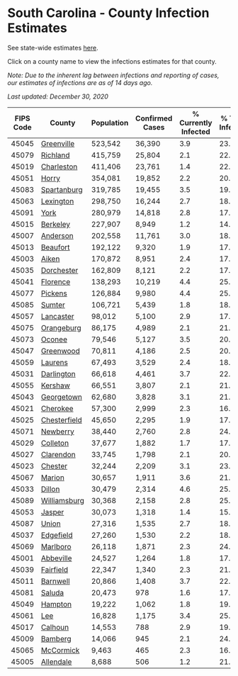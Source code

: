 # South Carolina - County Infection Estimates

See state-wide estimates [here](/infections/us-sc).

Click on a county name to view the infections estimates for that county.

*Note: Due to the inherent lag between infections and reporting of cases, our estimates of infections are as of 14 days ago.*

*Last updated: December 30, 2020*

|   FIPS Code |                       County |   Population |   Confirmed Cases |   % Currently Infected |   % Total Infected |
|-------------|------------------------------|--------------|-------------------|------------------------|--------------------|
|       45045 |     [Greenville](greenville) |      523,542 |            36,390 |                    3.9 |               23.3 |
|       45079 |         [Richland](richland) |      415,759 |            25,804 |                    2.1 |               22.3 |
|       45019 |     [Charleston](charleston) |      411,406 |            23,761 |                    1.4 |               22.0 |
|       45051 |               [Horry](horry) |      354,081 |            19,852 |                    2.2 |               20.0 |
|       45083 |   [Spartanburg](spartanburg) |      319,785 |            19,455 |                    3.5 |               19.7 |
|       45063 |       [Lexington](lexington) |      298,750 |            16,244 |                    2.7 |               18.5 |
|       45091 |                 [York](york) |      280,979 |            14,818 |                    2.8 |               17.4 |
|       45015 |         [Berkeley](berkeley) |      227,907 |             8,949 |                    1.2 |               14.5 |
|       45007 |         [Anderson](anderson) |      202,558 |            11,761 |                    3.0 |               18.9 |
|       45013 |         [Beaufort](beaufort) |      192,122 |             9,320 |                    1.9 |               17.8 |
|       45003 |               [Aiken](aiken) |      170,872 |             8,951 |                    2.4 |               17.1 |
|       45035 |     [Dorchester](dorchester) |      162,809 |             8,121 |                    2.2 |               17.4 |
|       45041 |         [Florence](florence) |      138,293 |            10,219 |                    4.4 |               25.2 |
|       45077 |           [Pickens](pickens) |      126,884 |             9,980 |                    4.4 |               25.1 |
|       45085 |             [Sumter](sumter) |      106,721 |             5,439 |                    1.8 |               18.9 |
|       45057 |       [Lancaster](lancaster) |       98,012 |             5,100 |                    2.9 |               17.4 |
|       45075 |     [Orangeburg](orangeburg) |       86,175 |             4,989 |                    2.1 |               21.1 |
|       45073 |             [Oconee](oconee) |       79,546 |             5,127 |                    3.5 |               20.3 |
|       45047 |       [Greenwood](greenwood) |       70,811 |             4,186 |                    2.5 |               20.5 |
|       45059 |           [Laurens](laurens) |       67,493 |             3,529 |                    2.4 |               18.0 |
|       45031 |     [Darlington](darlington) |       66,618 |             4,461 |                    3.7 |               22.6 |
|       45055 |           [Kershaw](kershaw) |       66,551 |             3,807 |                    2.1 |               21.2 |
|       45043 |     [Georgetown](georgetown) |       62,680 |             3,828 |                    3.1 |               21.4 |
|       45021 |         [Cherokee](cherokee) |       57,300 |             2,999 |                    2.3 |               16.9 |
|       45025 | [Chesterfield](chesterfield) |       45,650 |             2,295 |                    1.9 |               17.4 |
|       45071 |         [Newberry](newberry) |       38,440 |             2,760 |                    2.8 |               24.6 |
|       45029 |         [Colleton](colleton) |       37,677 |             1,882 |                    1.7 |               17.8 |
|       45027 |       [Clarendon](clarendon) |       33,745 |             1,798 |                    2.1 |               20.4 |
|       45023 |           [Chester](chester) |       32,244 |             2,209 |                    3.1 |               23.2 |
|       45067 |             [Marion](marion) |       30,657 |             1,911 |                    3.6 |               21.1 |
|       45033 |             [Dillon](dillon) |       30,479 |             2,314 |                    4.6 |               25.5 |
|       45089 | [Williamsburg](williamsburg) |       30,368 |             2,158 |                    2.8 |               25.6 |
|       45053 |             [Jasper](jasper) |       30,073 |             1,318 |                    1.4 |               15.8 |
|       45087 |               [Union](union) |       27,316 |             1,535 |                    2.7 |               18.6 |
|       45037 |       [Edgefield](edgefield) |       27,260 |             1,530 |                    2.2 |               18.8 |
|       45069 |         [Marlboro](marlboro) |       26,118 |             1,871 |                    2.3 |               24.2 |
|       45001 |       [Abbeville](abbeville) |       24,527 |             1,264 |                    1.8 |               17.5 |
|       45039 |       [Fairfield](fairfield) |       22,347 |             1,340 |                    2.3 |               21.6 |
|       45011 |         [Barnwell](barnwell) |       20,866 |             1,408 |                    3.7 |               22.5 |
|       45081 |             [Saluda](saluda) |       20,473 |               978 |                    1.6 |               17.9 |
|       45049 |           [Hampton](hampton) |       19,222 |             1,062 |                    1.8 |               19.7 |
|       45061 |                   [Lee](lee) |       16,828 |             1,175 |                    3.4 |               25.6 |
|       45017 |           [Calhoun](calhoun) |       14,553 |               788 |                    2.9 |               19.5 |
|       45009 |           [Bamberg](bamberg) |       14,066 |               945 |                    2.1 |               24.7 |
|       45065 |       [McCormick](mccormick) |        9,463 |               465 |                    2.3 |               16.5 |
|       45005 |       [Allendale](allendale) |        8,688 |               506 |                    1.2 |               21.5 |